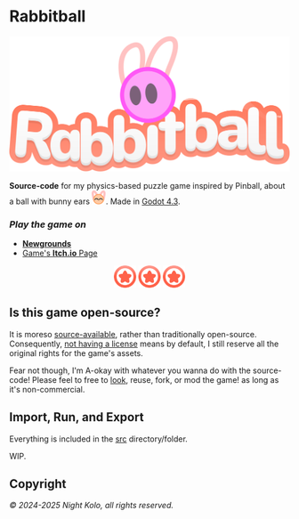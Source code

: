 # Rabbitball

![Rabbitball's Logo](img/rabbitball-logo.svg "Rabbitball Logo")

**Source-code** for my physics-based puzzle game inspired by Pinball, about a ball with bunny ears <img src="img/thank-you-for-playing.png" width="25px" height="25px">. Made in [Godot 4.3](https://godotengine.org/).

### ***Play the game on***

- [**Newgrounds**](https://www.newgrounds.com/portal/view/952625)
- [Game's **Itch.io** Page](https://night-kolo.itch.io/rabbitball)

<p align="center">
  <img src="img/mini-bumper-icon.png" width="40px" height="40px">
  <img src="img/mini-bumper-icon.png" width="40px" height="40px">
  <img src="img/mini-bumper-icon.png" width="40px" height="40px">
</p>

## Is this game open-source?

It is moreso [source-available](https://en.wikipedia.org/wiki/Source-available_software), rather than traditionally open-source. Consequently, [not having a license](https://docs.github.com/en/repositories/managing-your-repositorys-settings-and-features/customizing-your-repository/licensing-a-repository#choosing-the-right-license) means by default, I still reserve all the original rights for the game's assets.

Fear not though, I'm A-okay with whatever you wanna do with the source-code! Please feel to free to [look](src/assets/world/are-you-data-mining.png), reuse, fork, or mod the game! as long as it's non-commercial.

## Import, Run, and Export

Everything is included in the [src](src/) directory/folder.

WIP.

## Copyright

*&#169; 2024-2025 Night Kolo, all rights reserved.*